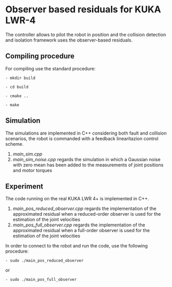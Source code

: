 # Observer based residuals for KUKA LWR-4

The controller allows to pilot the robot in position and the collision detection and isolation framework uses the observer-based residuals.

## Compiling procedure

For compiling use the standard procedure:

    - mkdir build

    - cd build

    - cmake ..

    - make 


## Simulation

The simulations are implemented in C++ considering both fault and collision scenarios, the robot is commanded with a feedback linearitazion control scheme.

1. _main_sim.cpp_ 
2. _main_sim_noise.cpp_ regards the simulation in which a Gaussian noise with zero mean has been added to the measurements of joint positions and motor torques

## Experiment

The code running on the real KUKA LWR 4+ is implemented in C++.

1. _main_pos_reduced_observer.cpp_ regards the implementation of the approximated residual when a reduced-order observer is used for the estimation of the joint velocities
2. _main_pos_full_observer.cpp_ regards the implementation of the approximated residual when a full-order observer is used for the estimation of the joint velocities

In order to connect to the robot and run the code, use the following procedure:

    - sudo ./main_pos_reduced_observer
or

    - sudo ./main_pos_full_observer
